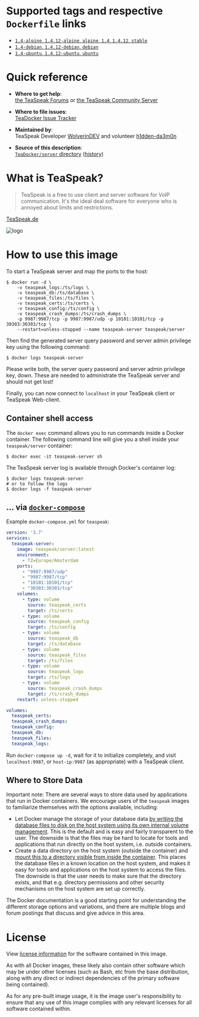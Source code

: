 # Supported tags and respective `Dockerfile` links

- [`1.4-alpine`, `1.4.12-alpine`, `alpine`, `1.4`, `1.4.12`, `stable`](https://github.com/TeaSpeak/TeaDocker/blob/master/server/alpine.Dockerfile)
- [`1.4-debian`, `1.4.12-debian`, `debian`](https://github.com/TeaSpeak/TeaDocker/blob/master/server/debian.Dockerfile)
- [`1.4-ubuntu`, `1.4.12-ubuntu`, `ubuntu`](https://github.com/TeaSpeak/TeaDocker/blob/master/server/ubuntu.Dockerfile)

# Quick reference

- **Where to get help**:  
  [the TeaSpeak Forums](https://forum.teaspeak.de/) or [the TeaSpeak Community Server](https://web.teaspeak.de/?connect_default=1&connect_address=ts.TeaSpeak.de)

- **Where to file issues**:  
  [TeaDocker Issue Tracker](https://github.com/TeaSpeak/TeaDocker/issues)

- **Maintained by**:  
  TeaSpeak Developer [WolverinDEV](https://github.com/WolverinDEV) and volunteer [h1dden-da3m0n](https://github.com/h1dden-da3m0n)

- **Source of this description**:  
  [`TeaDocker/server` directory](https://github.com/TeaSpeak/TeaDocker/blob/master/server/readme.md) ([history](https://github.com/TeaSpeak/TeaDocker/commits/master/server/readme.md))

# What is TeaSpeak?
> TeaSpeak is a free to use client and server software for VoIP communication. It's the ideal deal software for everyone who is annoyed about limits and restrictions.

[TeaSpeak.de](https://teaspeak.de/)

![logo](https://img.teaspeak.de/teaspeak_logo_temp.png)

# How to use this image
To start a TeaSpeak server and map the ports to the host:

```console
$ docker run -d \
    -v teaspeak_logs:/ts/logs \
    -v teaspeak_db:/ts/database \
    -v teaspeak_files:/ts/files \
    -v teaspeak_certs:/ts/certs \
    -v teaspeak_config:/ts/config \
    -v teaspeak_crash_dumps:/ts/crash_dumps \
    -p 9987:9987/tcp -p 9987:9987/udp -p 10101:10101/tcp -p 30303:30303/tcp \
    --restart=unless-stopped --name teaspeak-server teaspeak/server
```

Then find the generated server query password and server admin privilege key using the following command:

```console
$ docker logs teaspeak-server
```

Please write both, the server query password and server admin privilege key, down.
These are needed to administrate the TeaSpeak server and should not get lost!

Finally, you can now connect to `localhost` in your TeaSpeak client or TeaSpeak Web-client.

## Container shell access

The `docker exec` command allows you to run commands inside a Docker container. The following command line will give you a shell inside your `teaspeak/server` container:

```console
$ docker exec -it teaspeak-server sh
```

The TeaSpeak server log is available through Docker's container log:

```console
$ docker logs teaspeak-server
# or to follow the logs
$ docker logs -f teaspeak-server
```

## ... via [`docker-compose`](https://github.com/docker/compose)

Example `docker-compose.yml` for `teaspeak`:

```yaml
version: '3.7'
services:
  teaspeak-server:
    image: teaspeak/server:latest
    environment:
      - TZ=Europe/Amsterdam
    ports:
      - "9987:9987/udp"
      - "9987:9987/tcp"
      - "10101:10101/tcp"
      - "30303:30303/tcp"
    volumes:
      - type: volume
        source: teaspeak_certs
        target: /ts/certs
      - type: volume
        source: teaspeak_config
        target: /ts/config
      - type: volume
        source: teaspeak_db
        target: /ts/database
      - type: volume
        source: teaspeak_files
        target: /ts/files
      - type: volume
        source: teaspeak_logs
        target: /ts/logs
      - type: volume
        source: teaspeak_crash_dumps
        target: /ts/crash_dumps
    restart: unless-stopped

volumes:
  teaspeak_certs:
  teaspeak_crash_dumps:
  teaspeak_config:
  teaspeak_db:
  teaspeak_files:
  teaspeak_logs:
```

Run `docker-compose up -d`, wait for it to initialize completely, and visit `localhost:9987`, or `host-ip:9987` (as appropriate) with a TeaSpeak client.

## Where to Store Data

Important note: There are several ways to store data used by applications that run in Docker containers.
We encourage users of the `teaspeak` images to familiarize themselves with the options available, including:

- Let Docker manage the storage of your database data [by writing the database files to disk on the host system using its own internal volume management](https://docs.docker.com/engine/tutorials/dockervolumes/#adding-a-data-volume).
This is the default and is easy and fairly transparent to the user. 
The downside is that the files may be hard to locate for tools and applications that run directly on the host system, i.e. outside containers.
- Create a data directory on the host system (outside the container) and [mount this to a directory visible from inside the container](https://docs.docker.com/engine/tutorials/dockervolumes/#mount-a-host-directory-as-a-data-volume). 
This places the database files in a known location on the host system, and makes it easy for tools and applications on the host system to access the files. 
The downside is that the user needs to make sure that the directory exists, and that e.g. directory permissions and other security mechanisms on the host system are set up correctly.

The Docker documentation is a good starting point for understanding the different storage options and variations, and there are multiple blogs and forum postings that discuss and give advice in this area. 

# License

View [license information]() for the software contained in this image.

As with all Docker images, these likely also contain other software which may be under other licenses (such as Bash, etc from the base distribution, along with any direct or indirect dependencies of the primary software being contained).

As for any pre-built image usage, it is the image user's responsibility to ensure that any use of this image complies with any relevant licenses for all software contained within.